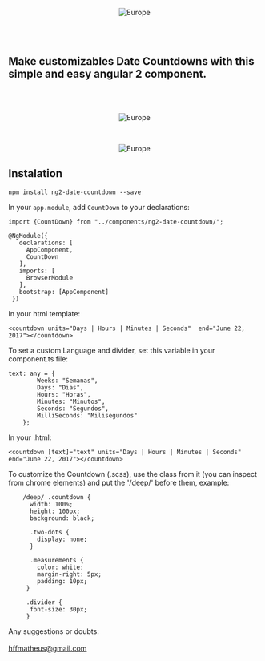<p align="center">
<img src="https://raw.githubusercontent.com/matheushf/ng2-date-countdown/master/img/finalcountdown.png" alt="Europe">
</p>

<br>
<br>

## Make customizables Date Countdowns with this simple and easy angular 2 component.

<br>
<br>

<p align="center">
<img src="https://raw.githubusercontent.com/matheushf/ng2-date-countdown/master/img/custom1.png" alt="Europe">
</p>

<br>

<p align="center">
<img src="https://raw.githubusercontent.com/matheushf/ng2-date-countdown/master/img/custom2.png" alt="Europe">
</p>

## Instalation

`npm install ng2-date-countdown --save`

In your `app.module`, add `CountDown` to your declarations:

```
import {CountDown} from "../components/ng2-date-countdown/";

@NgModule({
   declarations: [
     AppComponent,
     CountDown
   ],
   imports: [
     BrowserModule
   ],
   bootstrap: [AppComponent]
 })
 ```

 In your html template:

 ```
 <countdown units="Days | Hours | Minutes | Seconds"  end="June 22, 2017"></countdown>
 ```

 To set a custom Language and divider, set this variable in your component.ts file:

 ```
 text: any = {
         Weeks: "Semanas",
         Days: "Dias",
         Hours: "Horas",
         Minutes: "Minutos",
         Seconds: "Segundos",
         MilliSeconds: "Milisegundos"
     };
 ```

In your .html:

 ```
 <countdown [text]="text" units="Days | Hours | Minutes | Seconds"  end="June 22, 2017"></countdown>
 ```

To customize the Countdown (.scss), use the class from it (you can inspect from chrome elements) and put the '/deep/' before them, example:

```
    /deep/ .countdown {
      width: 100%;
      height: 100px;
      background: black;

      .two-dots {
        display: none;
      }

      .measurements {
        color: white;
        margin-right: 5px;
        padding: 10px;
     }

     .divider {
      font-size: 30px;
     }
```

Any suggestions or doubts:
<br>
<br>
hffmatheus@gmail.com
